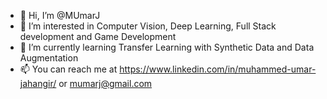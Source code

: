 - 👋 Hi, I’m @MUmarJ
- 👀 I’m interested in Computer Vision, Deep Learning, Full Stack development and Game Development 
- 🌱 I’m currently learning Transfer Learning with Synthetic Data and Data Augmentation
- 📫 You can reach me at https://www.linkedin.com/in/muhammed-umar-jahangir/ or mumarj@gmail.com

<!---
MUmarJ/MUmarJ is a ✨ special ✨ repository because its `README.md` (this file) appears on your GitHub profile.
You can click the Preview link to take a look at your changes.
--->
